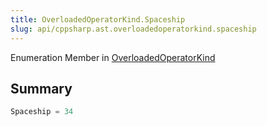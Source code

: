 ```yaml
---
title: OverloadedOperatorKind.Spaceship
slug: api/cppsharp.ast.overloadedoperatorkind.spaceship
---
```

Enumeration Member in [OverloadedOperatorKind](/api/cppsharp/ast/overloadedoperatorkind)

## Summary



```csharp
Spaceship = 34
```

